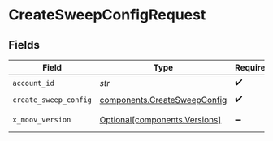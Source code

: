 # CreateSweepConfigRequest


## Fields

| Field                                                                        | Type                                                                         | Required                                                                     | Description                                                                  |
| ---------------------------------------------------------------------------- | ---------------------------------------------------------------------------- | ---------------------------------------------------------------------------- | ---------------------------------------------------------------------------- |
| `account_id`                                                                 | *str*                                                                        | :heavy_check_mark:                                                           | N/A                                                                          |
| `create_sweep_config`                                                        | [components.CreateSweepConfig](../../models/components/createsweepconfig.md) | :heavy_check_mark:                                                           | N/A                                                                          |
| `x_moov_version`                                                             | [Optional[components.Versions]](../../models/components/versions.md)         | :heavy_minus_sign:                                                           | Specify an API version.                                                      |
